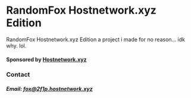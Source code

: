 # RandomFox Hostnetwork.xyz Edition
RandomFox Hostnetwork.xyz Edition a project i made for no reason… idk why. lol.
 
#### Sponsored by [Hostnetwork.xyz](https://www.hostnetwork.xyz)
### Contact

##### Email: [fox@2f1p.hostnetwork.xyz](mailto:fox@2f1p.hostnetwork.xyz)

